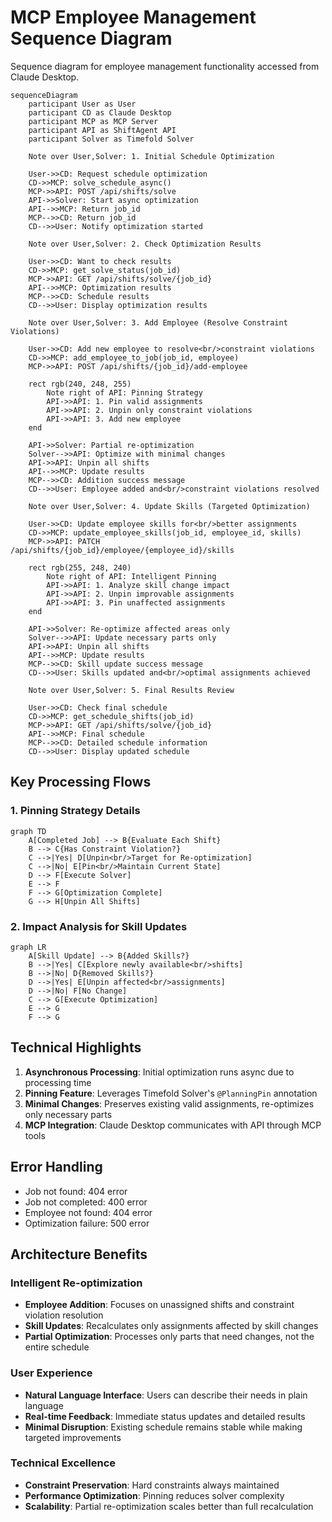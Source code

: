 # MCP Employee Management Sequence Diagram

Sequence diagram for employee management functionality accessed from Claude Desktop.

```mermaid
sequenceDiagram
    participant User as User
    participant CD as Claude Desktop
    participant MCP as MCP Server
    participant API as ShiftAgent API
    participant Solver as Timefold Solver

    Note over User,Solver: 1. Initial Schedule Optimization

    User->>CD: Request schedule optimization
    CD->>MCP: solve_schedule_async()
    MCP->>API: POST /api/shifts/solve
    API->>Solver: Start async optimization
    API-->>MCP: Return job_id
    MCP-->>CD: Return job_id
    CD-->>User: Notify optimization started

    Note over User,Solver: 2. Check Optimization Results

    User->>CD: Want to check results
    CD->>MCP: get_solve_status(job_id)
    MCP->>API: GET /api/shifts/solve/{job_id}
    API-->>MCP: Optimization results
    MCP-->>CD: Schedule results
    CD-->>User: Display optimization results

    Note over User,Solver: 3. Add Employee (Resolve Constraint Violations)

    User->>CD: Add new employee to resolve<br/>constraint violations
    CD->>MCP: add_employee_to_job(job_id, employee)
    MCP->>API: POST /api/shifts/{job_id}/add-employee

    rect rgb(240, 248, 255)
        Note right of API: Pinning Strategy
        API->>API: 1. Pin valid assignments
        API->>API: 2. Unpin only constraint violations
        API->>API: 3. Add new employee
    end

    API->>Solver: Partial re-optimization
    Solver-->>API: Optimize with minimal changes
    API->>API: Unpin all shifts
    API-->>MCP: Update results
    MCP-->>CD: Addition success message
    CD-->>User: Employee added and<br/>constraint violations resolved

    Note over User,Solver: 4. Update Skills (Targeted Optimization)

    User->>CD: Update employee skills for<br/>better assignments
    CD->>MCP: update_employee_skills(job_id, employee_id, skills)
    MCP->>API: PATCH /api/shifts/{job_id}/employee/{employee_id}/skills

    rect rgb(255, 248, 240)
        Note right of API: Intelligent Pinning
        API->>API: 1. Analyze skill change impact
        API->>API: 2. Unpin improvable assignments
        API->>API: 3. Pin unaffected assignments
    end

    API->>Solver: Re-optimize affected areas only
    Solver-->>API: Update necessary parts only
    API->>API: Unpin all shifts
    API-->>MCP: Update results
    MCP-->>CD: Skill update success message
    CD-->>User: Skills updated and<br/>optimal assignments achieved

    Note over User,Solver: 5. Final Results Review

    User->>CD: Check final schedule
    CD->>MCP: get_schedule_shifts(job_id)
    MCP->>API: GET /api/shifts/solve/{job_id}
    API-->>MCP: Final schedule
    MCP-->>CD: Detailed schedule information
    CD-->>User: Display updated schedule
```

## Key Processing Flows

### 1. Pinning Strategy Details

```mermaid
graph TD
    A[Completed Job] --> B{Evaluate Each Shift}
    B --> C{Has Constraint Violation?}
    C -->|Yes| D[Unpin<br/>Target for Re-optimization]
    C -->|No| E[Pin<br/>Maintain Current State]
    D --> F[Execute Solver]
    E --> F
    F --> G[Optimization Complete]
    G --> H[Unpin All Shifts]
```

### 2. Impact Analysis for Skill Updates

```mermaid
graph LR
    A[Skill Update] --> B{Added Skills?}
    B -->|Yes| C[Explore newly available<br/>shifts]
    B -->|No| D{Removed Skills?}
    D -->|Yes| E[Unpin affected<br/>assignments]
    D -->|No| F[No Change]
    C --> G[Execute Optimization]
    E --> G
    F --> G
```

## Technical Highlights

1. **Asynchronous Processing**: Initial optimization runs async due to processing time
2. **Pinning Feature**: Leverages Timefold Solver's `@PlanningPin` annotation
3. **Minimal Changes**: Preserves existing valid assignments, re-optimizes only necessary parts
4. **MCP Integration**: Claude Desktop communicates with API through MCP tools

## Error Handling

- Job not found: 404 error
- Job not completed: 400 error
- Employee not found: 404 error
- Optimization failure: 500 error

## Architecture Benefits

### Intelligent Re-optimization
- **Employee Addition**: Focuses on unassigned shifts and constraint violation resolution
- **Skill Updates**: Recalculates only assignments affected by skill changes
- **Partial Optimization**: Processes only parts that need changes, not the entire schedule

### User Experience
- **Natural Language Interface**: Users can describe their needs in plain language
- **Real-time Feedback**: Immediate status updates and detailed results
- **Minimal Disruption**: Existing schedule remains stable while making targeted improvements

### Technical Excellence
- **Constraint Preservation**: Hard constraints always maintained
- **Performance Optimization**: Pinning reduces solver complexity
- **Scalability**: Partial re-optimization scales better than full recalculation
